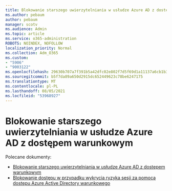 ```yaml
---
title: Blokowanie starszego uwierzytelniania w usłudze Azure AD z dostępem warunkowym
ms.author: pebaum
author: pebaum
manager: scotv
ms.audience: Admin
ms.topic: article
ms.service: o365-administration
ROBOTS: NOINDEX, NOFOLLOW
localization_priority: Normal
ms.collection: Adm_O365
ms.custom:
- "5906"
- "9003122"
ms.openlocfilehash: 29630b707a7f391b5a42dfc02e802f7d5f69d1a11137a6cb1b3413aa7e35ec3c
ms.sourcegitcommit: b5f7da89a650d2915dc652449623c78be6247175
ms.translationtype: MT
ms.contentlocale: pl-PL
ms.lasthandoff: 08/05/2021
ms.locfileid: "53968927"
---
```

# <a name="block-legacy-authentication-to-azure-ad-with-conditional-access"></a>Blokowanie starszego uwierzytelniania w usłudze Azure AD z dostępem warunkowym

Polecane dokumenty:

- [Blokowanie starszego uwierzytelniania w usłudze Azure AD z dostępem warunkowym](https://docs.microsoft.com/azure/active-directory/conditional-access/block-legacy-authentication#next-steps)
- [Blokowanie dostępu w przypadku wykrycia ryzyka sesji za pomocą dostępu Azure Active Directory warunkowego](https://docs.microsoft.com/azure/active-directory/conditional-access/app-sign-in-risk)